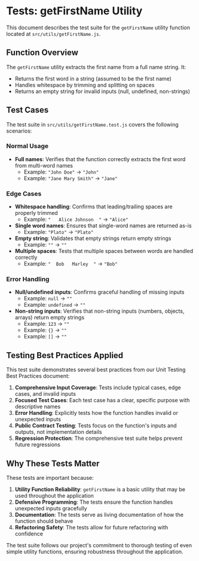 # Tests: getFirstName Utility

This document describes the test suite for the `getFirstName` utility function located at `src/utils/getFirstName.js`.

## Function Overview

The `getFirstName` utility extracts the first name from a full name string. It:

- Returns the first word in a string (assumed to be the first name)
- Handles whitespace by trimming and splitting on spaces
- Returns an empty string for invalid inputs (null, undefined, non-strings)

## Test Cases

The test suite in `src/utils/getFirstName.test.js` covers the following scenarios:

### Normal Usage

- **Full names**: Verifies that the function correctly extracts the first word from multi-word names
  - Example: `"John Doe"` → `"John"`
  - Example: `"Jane Mary Smith"` → `"Jane"`

### Edge Cases

- **Whitespace handling**: Confirms that leading/trailing spaces are properly trimmed
  - Example: `"   Alice Johnson  "` → `"Alice"`
- **Single word names**: Ensures that single-word names are returned as-is
  - Example: `"Plato"` → `"Plato"`
- **Empty string**: Validates that empty strings return empty strings
  - Example: `""` → `""`
- **Multiple spaces**: Tests that multiple spaces between words are handled correctly
  - Example: `"  Bob   Marley  "` → `"Bob"`

### Error Handling

- **Null/undefined inputs**: Confirms graceful handling of missing inputs
  - Example: `null` → `""`
  - Example: `undefined` → `""`
- **Non-string inputs**: Verifies that non-string inputs (numbers, objects, arrays) return empty strings
  - Example: `123` → `""`
  - Example: `{}` → `""`
  - Example: `[]` → `""`

## Testing Best Practices Applied

This test suite demonstrates several best practices from our Unit Testing Best Practices document:

1. **Comprehensive Input Coverage**: Tests include typical cases, edge cases, and invalid inputs
2. **Focused Test Cases**: Each test case has a clear, specific purpose with descriptive names
3. **Error Handling**: Explicitly tests how the function handles invalid or unexpected inputs
4. **Public Contract Testing**: Tests focus on the function's inputs and outputs, not implementation details
5. **Regression Protection**: The comprehensive test suite helps prevent future regressions

## Why These Tests Matter

These tests are important because:

1. **Utility Function Reliability**: `getFirstName` is a basic utility that may be used throughout the application
2. **Defensive Programming**: The tests ensure the function handles unexpected inputs gracefully
3. **Documentation**: The tests serve as living documentation of how the function should behave
4. **Refactoring Safety**: The tests allow for future refactoring with confidence

The test suite follows our project's commitment to thorough testing of even simple utility functions, ensuring robustness throughout the application.
